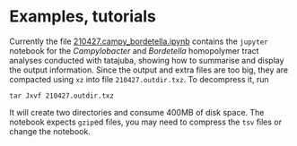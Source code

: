 # Examples, tutorials

Currently the file [210427.campy_bordetella.ipynb](210427.campy_bordetella.ipynb) contains the `jupyter` notebook for the
*Campylobacter* and *Bordetella* homopolymer tract analyses conducted with tatajuba, showing how to summarise and
display the output information. Since the output and extra files are too big, they are compacted using `xz` into file
`210427.outdir.txz`. To decompress it, run
```
tar Jxvf 210427.outdir.txz
```
It will create two directories and consume 400MB of disk space. The notebook expects `gzip`ed files, you may need to compress the `tsv` files or change the notebook. 
